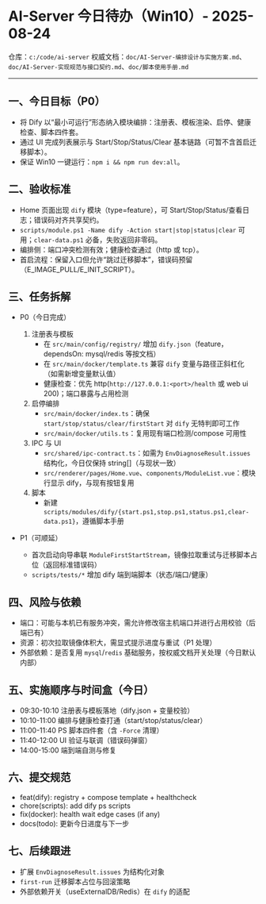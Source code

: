 # AI-Server 今日待办（Win10）- 2025-08-24

仓库：`c:/code/ai-server`
权威文档：`doc/AI-Server-编排设计与实施方案.md`、`doc/AI-Server-实现规范与接口契约.md`、`doc/脚本使用手册.md`

---

## 一、今日目标（P0）
- 将 Dify 以“最小可运行”形态纳入模块编排：注册表、模板渲染、启停、健康检查、脚本四件套。
- 通过 UI 完成列表展示与 Start/Stop/Status/Clear 基本链路（可暂不含首启迁移脚本）。
- 保证 Win10 一键运行：`npm i && npm run dev:all`。

## 二、验收标准
- Home 页面出现 `dify` 模块（type=feature），可 Start/Stop/Status/查看日志；错误码对齐共享契约。
- `scripts/module.ps1 -Name dify -Action start|stop|status|clear` 可用；`clear-data.ps1` 必备，失败返回非零码。
- 编排侧：端口冲突检测有效；健康检查通过（http 或 tcp）。
- 首启流程：保留入口但允许“跳过迁移脚本”，错误码预留（E_IMAGE_PULL/E_INIT_SCRIPT）。

## 三、任务拆解
- P0（今日完成）
  1) 注册表与模板
     - 在 `src/main/config/registry/` 增加 `dify.json`（feature，dependsOn: mysql/redis 等按文档）
     - 在 `src/main/docker/template.ts` 兼容 `dify` 变量与路径正斜杠化（如需新增变量默认值）
     - 健康检查：优先 http(`http://127.0.0.1:<port>/health` 或 web ui 200)；端口暴露与占用检测
  2) 启停编排
     - `src/main/docker/index.ts`：确保 `start/stop/status/clear/firstStart` 对 `dify` 无特判即可工作
     - `src/main/docker/utils.ts`：复用现有端口检测/compose 可用性
  3) IPC 与 UI
     - `src/shared/ipc-contract.ts`：如需为 `EnvDiagnoseResult.issues` 结构化，今日仅保持 string[]（与现状一致）
     - `src/renderer/pages/Home.vue`、`components/ModuleList.vue`：模块行显示 dify，与现有按钮复用
  4) 脚本
     - 新建 `scripts/modules/dify/{start.ps1,stop.ps1,status.ps1,clear-data.ps1}`，遵循脚本手册

- P1（可顺延）
  - 首次启动向导串联 `ModuleFirstStartStream`，镜像拉取重试与迁移脚本占位（返回标准错误码）
  - `scripts/tests/*` 增加 dify 端到端脚本（状态/端口/健康）

## 四、风险与依赖
- 端口：可能与本机已有服务冲突，需允许修改宿主机端口并进行占用校验（后端已有）
- 资源：初次拉取镜像体积大，需显式提示进度与重试（P1 处理）
- 外部依赖：是否复用 `mysql`/`redis` 基础服务，按权威文档开关处理（今日默认内部）

## 五、实施顺序与时间盒（今日）
- 09:30-10:10 注册表与模板落地（dify.json + 变量校验）
- 10:10-11:00 编排与健康检查打通（start/stop/status/clear）
- 11:00-11:40 PS 脚本四件套（含 `-Force` 清理）
- 11:40-12:00 UI 验证与联调（错误码弹窗）
- 14:00-15:00 端到端自测与修复

## 六、提交规范
- feat(dify): registry + compose template + healthcheck
- chore(scripts): add dify ps scripts
- fix(docker): health wait edge cases (if any)
- docs(todo): 更新今日进度与下一步

## 七、后续跟进
- 扩展 `EnvDiagnoseResult.issues` 为结构化对象
- `first-run` 迁移脚本占位与回滚策略
- 外部依赖开关（useExternalDB/Redis）在 `dify` 的适配
